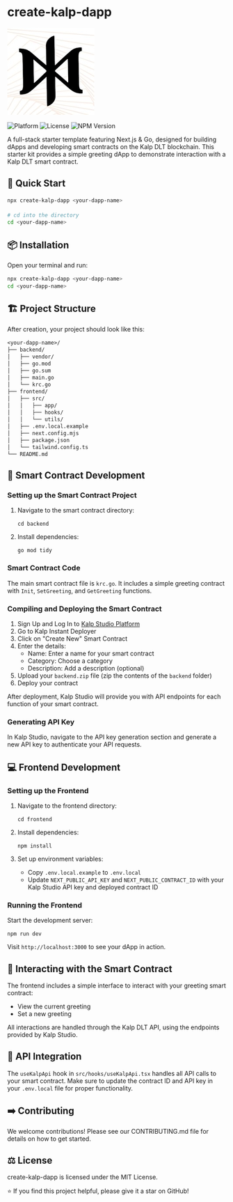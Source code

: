 # create-kalp-dapp

![Kalp DLT](/frontend/src/app/favicon.ico)

![Platform](https://img.shields.io/badge/platform-Kalp%20DLT-blue)
![License](https://img.shields.io/badge/license-MIT-green)
![NPM Version](https://img.shields.io/npm/v/create-kalp-dapp)

A full-stack starter template featuring Next.js & Go, designed for building dApps and developing smart contracts on the Kalp DLT blockchain. This starter kit provides a simple greeting dApp to demonstrate interaction with a Kalp DLT smart contract.

## 🚀 Quick Start

```sh
npx create-kalp-dapp <your-dapp-name>

# cd into the directory
cd <your-dapp-name>
```

## 📦 Installation

Open your terminal and run:

```sh
npx create-kalp-dapp <your-dapp-name>
cd <your-dapp-name>
```

## 🏗 Project Structure

After creation, your project should look like this:

```
<your-dapp-name>/
├── backend/
│   ├── vendor/
│   ├── go.mod
│   ├── go.sum
│   ├── main.go
│   └── krc.go
├── frontend/
│   ├── src/
│   │   ├── app/
│   │   ├── hooks/
│   │   └── utils/
│   ├── .env.local.example
│   ├── next.config.mjs
│   ├── package.json
│   └── tailwind.config.ts
└── README.md
```

## 📜 Smart Contract Development

### Setting up the Smart Contract Project

1. Navigate to the smart contract directory:
   ```
   cd backend
   ```

2. Install dependencies:
   ```
   go mod tidy
   ```

### Smart Contract Code

The main smart contract file is `krc.go`. It includes a simple greeting contract with `Init`, `SetGreeting`, and `GetGreeting` functions.

### Compiling and Deploying the Smart Contract

1. Sign Up and Log In to [Kalp Studio Platform](https://console.kalp.studio/)
2. Go to Kalp Instant Deployer
3. Click on "Create New" Smart Contract
4. Enter the details:
   - Name: Enter a name for your smart contract
   - Category: Choose a category
   - Description: Add a description (optional)
5. Upload your `backend.zip` file (zip the contents of the `backend` folder)
6. Deploy your contract

After deployment, Kalp Studio will provide you with API endpoints for each function of your smart contract.

### Generating API Key

In Kalp Studio, navigate to the API key generation section and generate a new API key to authenticate your API requests.

## 💻 Frontend Development

### Setting up the Frontend

1. Navigate to the frontend directory:
   ```
   cd frontend
   ```

2. Install dependencies:
   ```
   npm install
   ```

3. Set up environment variables:
   - Copy `.env.local.example` to `.env.local`
   - Update `NEXT_PUBLIC_API_KEY` and `NEXT_PUBLIC_CONTRACT_ID` with your Kalp Studio API key and deployed contract ID

### Running the Frontend

Start the development server:

```
npm run dev
```

Visit `http://localhost:3000` to see your dApp in action.

## 🔧 Interacting with the Smart Contract

The frontend includes a simple interface to interact with your greeting smart contract:

- View the current greeting
- Set a new greeting

All interactions are handled through the Kalp DLT API, using the endpoints provided by Kalp Studio.

## 🔑 API Integration

The `useKalpApi` hook in `src/hooks/useKalpApi.tsx` handles all API calls to your smart contract. Make sure to update the contract ID and API key in your `.env.local` file for proper functionality.

## ➡️ Contributing

We welcome contributions! Please see our CONTRIBUTING.md file for details on how to get started.

## ⚖️ License

create-kalp-dapp is licensed under the MIT License.

⭐️ If you find this project helpful, please give it a star on GitHub!
